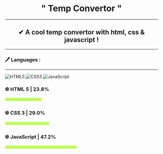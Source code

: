 <h1 align="center">" Temp Convertor "</h1>

<hr>

<h2 align="center">✔ A cool temp convertor with html, css & javascript !</h2>

<hr>

<h3>🖊️ Languages :</h3>

<hr>

![HTML5](https://img.shields.io/badge/html5-%23E34F26.svg?style=for-the-badge&logo=html5&logoColor=white)
![CSS3](https://img.shields.io/badge/css3-%231572B6.svg?style=for-the-badge&logo=css3&logoColor=white)
![JavaScript](https://img.shields.io/badge/javascript-%23323330.svg?style=for-the-badge&logo=javascript&logoColor=%23F7DF1E)

<h3>🌐 HTML 5 | 23.8%</h3>
<img src="https://github.com/whoami-313/Temp-Convertor.js/blob/main/images/bar.png?raw=true" alt="bar" width="119px" height="16px">

<h3>🌐 CSS 3 | 29.0%</h3>
<img src="https://github.com/whoami-313/Temp-Convertor.js/blob/main/images/bar.png?raw=true" alt="bar" width="145px" height="16px">

<h3>🌐 JavaScript | 47.2%</h3>
<img src="https://github.com/whoami-313/Temp-Convertor.js/blob/main/images/bar.png?raw=true" alt="bar" width="236px" height="16px">
